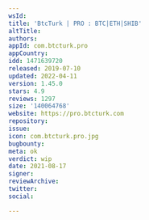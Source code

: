 ```yaml
---
wsId: 
title: 'BtcTurk | PRO : BTC|ETH|SHIB'
altTitle: 
authors: 
appId: com.btcturk.pro
appCountry: 
idd: 1471639720
released: 2019-07-10
updated: 2022-04-11
version: 1.45.0
stars: 4.9
reviews: 1297
size: '140064768'
website: https://pro.btcturk.com
repository: 
issue: 
icon: com.btcturk.pro.jpg
bugbounty: 
meta: ok
verdict: wip
date: 2021-08-17
signer: 
reviewArchive: 
twitter: 
social: 

---
```



